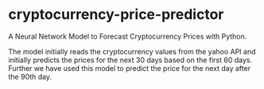 # cryptocurrency-price-predictor

A Neural Network Model to Forecast Cryptocurrency Prices with Python.

The model initially reads the cryptocurrency values from the yahoo API and initially predicts the prices for the next 30 days based on the first 60 days.
Further we have used this model to predict the price for the next day after the 90th day.
